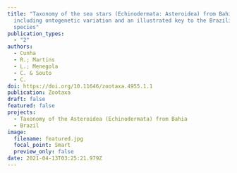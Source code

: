 ```yaml
---
title: "Taxonomy of the sea stars (Echinodermata: Asteroidea) from Bahia State,
  including ontogenetic variation and an illustrated key to the Brazilian
  species"
publication_types:
  - "2"
authors:
  - Cunha
  - R.; Martins
  - L.; Menegola
  - C. & Souto
  - C.
doi: https://doi.org/10.11646/zootaxa.4955.1.1
publication: Zootaxa
draft: false
featured: false
projects:
  - Taxonomy of the Asteroidea (Echinodermata) from Bahia
  - Brazil
image:
  filename: featured.jpg
  focal_point: Smart
  preview_only: false
date: 2021-04-13T03:25:21.979Z
---
```

